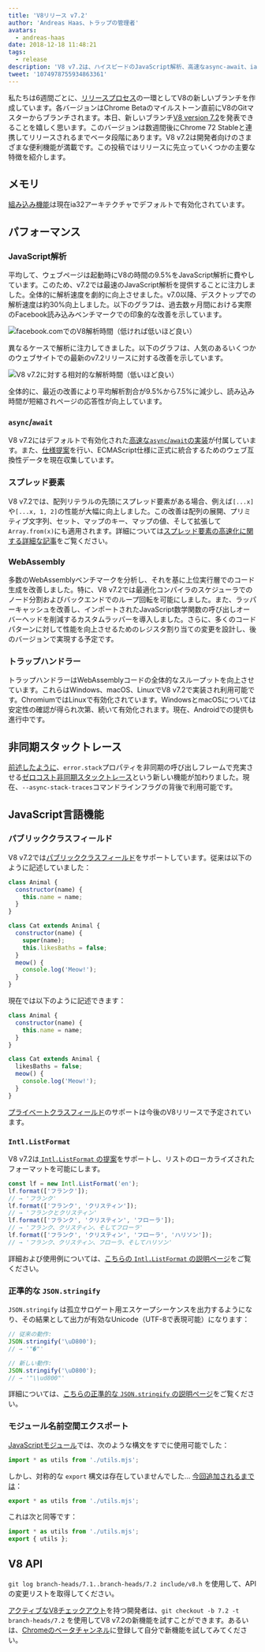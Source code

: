 ```yaml
---
title: 'V8リリース v7.2'
author: 'Andreas Haas、トラップの管理者'
avatars:
  - andreas-haas
date: 2018-12-18 11:48:21
tags:
  - release
description: 'V8 v7.2は、ハイスピードのJavaScript解析、高速なasync-await、ia32でのメモリ消費削減、パブリッククラスフィールド、その他多数の機能を特徴としています！'
tweet: '1074978755934863361'
---
```

私たちは6週間ごとに、[リリースプロセス](/docs/release-process)の一環としてV8の新しいブランチを作成しています。各バージョンはChrome Betaのマイルストーン直前にV8のGitマスターからブランチされます。本日、新しいブランチ[V8 version 7.2](https://chromium.googlesource.com/v8/v8.git/+log/branch-heads/7.2)を発表できることを嬉しく思います。このバージョンは数週間後にChrome 72 Stableと連携してリリースされるまでベータ段階にあります。V8 v7.2は開発者向けのさまざまな便利機能が満載です。この投稿ではリリースに先立っていくつかの主要な特徴を紹介します。

<!--truncate-->
## メモリ

[組み込み機能](/blog/embedded-builtins)は現在ia32アーキテクチャでデフォルトで有効化されています。

## パフォーマンス

### JavaScript解析

平均して、ウェブページは起動時にV8の時間の9.5%をJavaScript解析に費やしています。このため、v7.2では最速のJavaScript解析を提供することに注力しました。全体的に解析速度を劇的に向上させました。v7.0以降、デスクトップでの解析速度は約30%向上しました。以下のグラフは、過去数ヶ月間における実際のFacebook読み込みベンチマークでの印象的な改善を示しています。

![facebook.comでのV8解析時間（低ければ低いほど良い）](/_img/v8-release-72/facebook-parse-time.png)

異なるケースで解析に注力してきました。以下のグラフは、人気のあるいくつかのウェブサイトでの最新のv7.2リリースに対する改善を示しています。

![V8 v7.2に対する相対的な解析時間（低いほど良い）](/_img/v8-release-72/relative-parse-times.svg)

全体的に、最近の改善により平均解析割合が9.5%から7.5%に減少し、読み込み時間が短縮されページの応答性が向上しています。

### `async`/`await`

V8 v7.2にはデフォルトで有効化された[高速な`async`/`await`の実装](/blog/fast-async#await-under-the-hood)が付属しています。また、[仕様提案](https://github.com/tc39/ecma262/pull/1250)を行い、ECMAScript仕様に正式に統合するためのウェブ互換性データを現在収集しています。

### スプレッド要素

V8 v7.2では、配列リテラルの先頭にスプレッド要素がある場合、例えば`[...x]`や`[...x, 1, 2]`の性能が大幅に向上しました。この改善は配列の展開、プリミティブ文字列、セット、マップのキー、マップの値、そして拡張して`Array.from(x)`にも適用されます。詳細については[スプレッド要素の高速化に関する詳細な記事](/blog/spread-elements)をご覧ください。

### WebAssembly

多数のWebAssemblyベンチマークを分析し、それを基に上位実行層でのコード生成を改善しました。特に、V8 v7.2では最適化コンパイラのスケジューラでのノード分割およびバックエンドでのループ回転を可能にしました。また、ラッパーキャッシュを改善し、インポートされたJavaScript数学関数の呼び出しオーバーヘッドを削減するカスタムラッパーを導入しました。さらに、多くのコードパターンに対して性能を向上させるためのレジスタ割り当ての変更を設計し、後のバージョンで実現する予定です。

### トラップハンドラー

トラップハンドラーはWebAssemblyコードの全体的なスループットを向上させています。これらはWindows、macOS、LinuxでV8 v7.2で実装され利用可能です。ChromiumではLinuxで有効化されています。WindowsとmacOSについては安定性の確認が得られ次第、続いて有効化されます。現在、Androidでの提供も進行中です。

## 非同期スタックトレース

[前述したように](/blog/fast-async#improved-developer-experience)、`error.stack`プロパティを非同期の呼び出しフレームで充実させる[ゼロコスト非同期スタックトレース](https://bit.ly/v8-zero-cost-async-stack-traces)という新しい機能が加わりました。現在、`--async-stack-traces`コマンドラインフラグの背後で利用可能です。

## JavaScript言語機能

### パブリッククラスフィールド

V8 v7.2では[パブリッククラスフィールド](/features/class-fields)をサポートしています。従来は以下のように記述していました：

```js
class Animal {
  constructor(name) {
    this.name = name;
  }
}

class Cat extends Animal {
  constructor(name) {
    super(name);
    this.likesBaths = false;
  }
  meow() {
    console.log('Meow!');
  }
}
```

現在では以下のように記述できます：

```js
class Animal {
  constructor(name) {
    this.name = name;
  }
}

class Cat extends Animal {
  likesBaths = false;
  meow() {
    console.log('Meow!');
  }
}
```

[プライベートクラスフィールド](/features/class-fields#private-class-fields)のサポートは今後のV8リリースで予定されています。

### `Intl.ListFormat`

V8 v7.2は[ `Intl.ListFormat` の提案](/features/intl-listformat)をサポートし、リストのローカライズされたフォーマットを可能にします。

```js
const lf = new Intl.ListFormat('en');
lf.format(['フランク']);
// → 'フランク'
lf.format(['フランク', 'クリスティン']);
// → 'フランクとクリスティン'
lf.format(['フランク', 'クリスティン', 'フローラ']);
// → 'フランク、クリスティン、そしてフローラ'
lf.format(['フランク', 'クリスティン', 'フローラ', 'ハリソン']);
// → 'フランク、クリスティン、フローラ、そしてハリソン'
```

詳細および使用例については、[こちらの `Intl.ListFormat` の説明ページ](/features/intl-listformat)をご覧ください。

### 正準的な `JSON.stringify`

`JSON.stringify` は孤立サロゲート用エスケープシーケンスを出力するようになり、その結果として出力が有効なUnicode（UTF-8で表現可能）になります：

```js
// 従来の動作:
JSON.stringify('\uD800');
// → '"�"'

// 新しい動作:
JSON.stringify('\uD800');
// → '"\\ud800"'
```

詳細については、[こちらの正準的な `JSON.stringify` の説明ページ](/features/well-formed-json-stringify)をご覧ください。

### モジュール名前空間エクスポート

[JavaScriptモジュール](/features/modules)では、次のような構文をすでに使用可能でした：

```js
import * as utils from './utils.mjs';
```

しかし、対称的な `export` 構文は存在していませんでした… [今回追加されるまでは](/features/module-namespace-exports)：

```js
export * as utils from './utils.mjs';
```

これは次と同等です：

```js
import * as utils from './utils.mjs';
export { utils };
```

## V8 API

`git log branch-heads/7.1..branch-heads/7.2 include/v8.h` を使用して、APIの変更リストを取得してください。

[アクティブなV8チェックアウト](/docs/source-code#using-git)を持つ開発者は、`git checkout -b 7.2 -t branch-heads/7.2` を使用してV8 v7.2の新機能を試すことができます。あるいは、[Chromeのベータチャンネル](https://www.google.com/chrome/browser/beta.html)に登録して自分で新機能を試してみてください。
